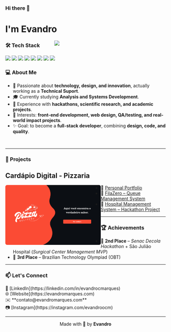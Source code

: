 ### Hi there 👋
# I'm Evandro


<img align='right' src="https://media.giphy.com/media/v1.Y2lkPWVjZjA1ZTQ3ajlyamRueGdweWJmcW91Znl2c2Nqa2xnMXBnMmRzeWRncjN4ZXF6diZlcD12MV9naWZzX3NlYXJjaCZjdD1n/KWscyl3Uo9eCGRdWvN/giphy.gif" width="350">


### 🛠️ Tech Stack

<p align="left">
  <!-- Frontend -->
  <img src="https://img.shields.io/badge/JavaScript-%23F7DF1E?style=flat&logo=javascript&logoColor=black"/> 
  <img src="https://img.shields.io/badge/React-%2361DAFB?style=flat&logo=react&logoColor=black"/>
  <img src="https://img.shields.io/badge/HTML5-%23E34F26?style=flat&logo=html5&logoColor=white"/>
  <img src="https://img.shields.io/badge/CSS3-%231572B6?style=flat&logo=css&logoColor=white"/> 
  
  <!-- Backend & DB -->
  <img src="https://img.shields.io/badge/Python-%23F7DF1E?style=flat&logo=python&logoColor=black"/> 
  <img src="https://img.shields.io/badge/MySQL-%234479A1?style=flat&logo=mysql&logoColor=white"/> 
  
  <!-- Tools -->
  <img src="https://img.shields.io/badge/Figma-%23F24E1E?style=flat&logo=figma&logoColor=white"/>
  <img src="https://img.shields.io/badge/WordPress-%23117AC9?style=flat&logo=wordpress&logoColor=white"/> 
</p>

### 💻 About Me
- 🚀 Passionate about **technology, design, and innovation**, actually working as a **Technical Suport**.  
- 🎓 Currently studying **Analysis and Systems Development**.  
- 🧪 Experience with **hackathons, scientific research, and academic projects**.  
- 📌 Interests: **front-end development, web design, QA/testing, and real-world impact projects**.  
- ✨ Goal: to become a **full-stack developer**, combining **design, code, and quality**.  
<br/>



---

### 📂 Projects
## Cardápio Digital - Pizzaria
<img align="left" src="./assets/home-tablet.png" width="300px" height="auto">

- 🔗 [Personal Portfolio](https://evandromarques.com)  
- 📱 [FilaZero – Queue Management System](link-project)  
- 🏥 [Hospital Management System – Hackathon Project](link-project)  

---

### 🏆 Achievements
- 🥈 **2nd Place** – *Senac Decola Hackathon* + São Julião Hospital (*Surgical Center Management MVP*)  
- 🥉 **3rd Place** – Brazilian Technology Olympiad (OBT)  

---

### 📫 Let's Connect

<p>
  💼 [LinkedIn](https://linkedin.com/in/evandrocmarques)  <br/>
  🌐 [Website](https://evandromarques.com)  <br/>
  ✉️ **contato@evandromarques.com**  <br/>
  📷 [Instagram](https://instagram.com/evandroocm)  <br/>
</p>

---

<p align="center">
  Made with 💜 by <strong>Evandro</strong>
</p>
